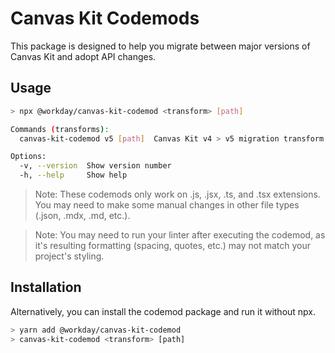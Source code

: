 # Canvas Kit Codemods

This package is designed to help you migrate between major versions of Canvas Kit and adopt API changes. 

## Usage

```sh
> npx @workday/canvas-kit-codemod <transform> [path]
```

```sh
Commands (transforms):
  canvas-kit-codemod v5 [path]  Canvas Kit v4 > v5 migration transform

Options:
  -v, --version  Show version number                                   [boolean]
  -h, --help     Show help                                             [boolean]
```

> Note: These codemods only work on .js, .jsx, .ts, and .tsx extensions. You may need to make some manual changes in other file types (.json, .mdx, .md, etc.).

> Note: You may need to run your linter after executing the codemod, as it's resulting formatting (spacing, quotes, etc.) may not match your project's styling.

## Installation

Alternatively, you can install the codemod package and run it without npx.

```sh
> yarn add @workday/canvas-kit-codemod
> canvas-kit-codemod <transform> [path]
```
